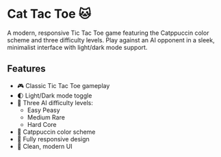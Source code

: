 # Cat Tac Toe 🐱

A modern, responsive Tic Tac Toe game featuring the Catppuccin color scheme and three difficulty levels. Play against an AI opponent in a sleek, minimalist interface with light/dark mode support.

## Features

- 🎮 Classic Tic Tac Toe gameplay
- 🌓 Light/Dark mode toggle
- 🤖 Three AI difficulty levels:
  - Easy Peasy
  - Medium Rare
  - Hard Core
- 🎨 Catppuccin color scheme
- 📱 Fully responsive design
- 🎯 Clean, modern UI